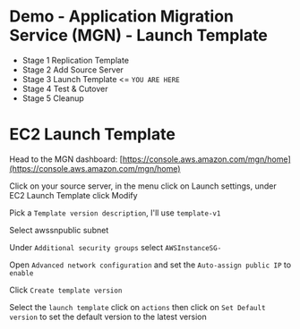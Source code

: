 # Demo - Application Migration Service (MGN) - Launch Template

- Stage 1 Replication Template
- Stage 2 Add Source Server
- Stage 3 Launch Template <= `YOU ARE HERE`
- Stage 4 Test & Cutover
- Stage 5 Cleanup 

# EC2 Launch Template

Head to the MGN dashboard: [https://console.aws.amazon.com/mgn/home](https://console.aws.amazon.com/mgn/home) 

Click on your source server, in the menu click on Launch settings, under EC2 Launch Template click Modify

Pick a `Template version description`, I'll use  `template-v1`

Select awssnpublic subnet

Under `Additional security groups` select `AWSInstanceSG-`

Open `Advanced network configuration` and set the `Auto-assign public IP` to `enable`

Click `Create template version`

Select the `launch template` click on `actions` then click on `Set Default version` to set the default version to the latest version